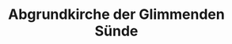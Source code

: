 ---
layout: home
title: Abgrundkirche der Glimmenden Sünde
category: religion
central_figure: Thanatos
type: Kult
redirect_from: /organisations/abrundkirche-der-glimmenden-sünde
---